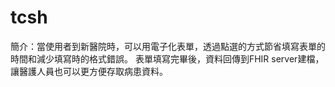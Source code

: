 # tcsh
簡介：當使用者到新醫院時，可以用電子化表單，透過點選的方式節省填寫表單的時間和減少填寫時的格式錯誤。
     表單填寫完畢後，資料回傳到FHIR server建檔，讓醫護人員也可以更方便存取病患資料。
